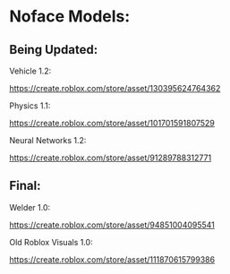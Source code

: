 <html>
	<body>
		<h1><b>Noface Models: </b></h1>
		<p></p>
		<h2>Being Updated: </h2>
		<p></p>
		<p>Vehicle 1.2: <p> <a href="https://create.roblox.com/store/asset/130395624764362">https://create.roblox.com/store/asset/130395624764362</a> <p></p>
		<p>Physics 1.1: </p> <a href="https://create.roblox.com/store/asset/101701591807529">https://create.roblox.com/store/asset/101701591807529</a> <p></p>
		<p>Neural Networks 1.2: </p> <a href="https://create.roblox.com/store/asset/91289788312771">https://create.roblox.com/store/asset/91289788312771</a> <p></p>
		<p></p>
		<h2>Final: </h2>
		<p></p>
		<p>Welder 1.0: </p> <a href="https://create.roblox.com/store/asset/94851004095541">https://create.roblox.com/store/asset/94851004095541</a> <p></p>
		<p>Old Roblox Visuals 1.0: </p> <a href="https://create.roblox.com/store/asset/111870615799386">https://create.roblox.com/store/asset/111870615799386</a> <p></p>
	</body>
</html>

